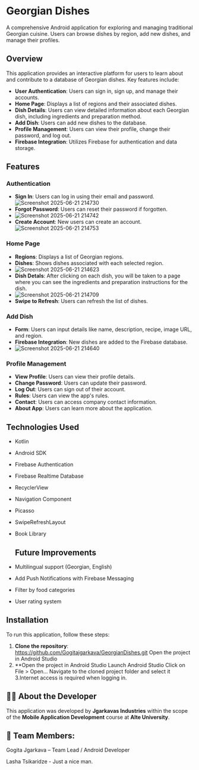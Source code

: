 # Georgian Dishes

A comprehensive Android application for exploring and managing traditional Georgian cuisine. Users can browse dishes by region, add new dishes, and manage their profiles.

## Overview

This application provides an interactive platform for users to learn about and contribute to a database of Georgian dishes. Key features include:

- **User Authentication**: Users can sign in, sign up, and manage their accounts.
- **Home Page**: Displays a list of regions and their associated dishes.
- **Dish Details**: Users can view detailed information about each Georgian dish, including ingredients and preparation method.
- **Add Dish**: Users can add new dishes to the database.
- **Profile Management**: Users can view their profile, change their password, and log out.
- **Firebase Integration**: Utilizes Firebase for authentication and data storage.

## Features

### Authentication
- **Sign In**: Users can log in using their email and password.
  ![Screenshot 2025-06-21 214730](https://github.com/user-attachments/assets/681afc85-e06d-4e6d-96b5-cdd0179454d6)
- **Forgot Password**: Users can reset their password if forgotten.
- ![Screenshot 2025-06-21 214742](https://github.com/user-attachments/assets/0d2c15b6-128f-4e11-95ed-3e5eed8be1b0)
- **Create Account**: New users can create an account.
![Screenshot 2025-06-21 214753](https://github.com/user-attachments/assets/4257d3c2-7e15-47ba-a704-9057c20be73a)

### Home Page
- **Regions**: Displays a list of Georgian regions.
- **Dishes**: Shows dishes associated with each selected region.
- ![Screenshot 2025-06-21 214623](https://github.com/user-attachments/assets/f56a1e0c-4f6e-4077-96ef-05cefe07b0e1)
- **Dish Detals**: After clicking on each dish, you will be taken to a page where you can see the ingredients and preparation instructions for the dish.
- ![Screenshot 2025-06-21 214709](https://github.com/user-attachments/assets/690d27dd-1135-4d82-b610-cb1632eacc12)
- **Swipe to Refresh**: Users can refresh the list of dishes.

### Add Dish
- **Form**: Users can input details like name, description, recipe, image URL, and region.
- **Firebase Integration**: New dishes are added to the Firebase database.
- ![Screenshot 2025-06-21 214640](https://github.com/user-attachments/assets/ee973e6f-9a3f-49bf-8b67-07b1f8f846ce)


### Profile Management
- **View Profile**: Users can view their profile details.
- **Change Password**: Users can update their password.
- **Log Out**: Users can sign out of their account.
- **Rules**: Users can view the app's rules.
- **Contact**: Users can access company contact information.
- **About App**: Users can learn more about the application.


##  Technologies Used

- Kotlin
- Android SDK
- Firebase Authentication
- Firebase Realtime Database
- RecyclerView
- Navigation Component
- Picasso 
- SwipeRefreshLayout
- Book Library

  ## Future Improvements
- Multilingual support (Georgian, English)
- Add Push Notifications with Firebase Messaging
- Filter by food categories
- User rating system


## Installation

To run this application, follow these steps:

1. **Clone the repository**: https://github.com/Gogitajgarkava/GeorgianDishes.git
Open the project in Android Studio
2. **Open the project in Android Studio
    Launch Android Studio
    Click on File > Open...
    Navigate to the cloned project folder and select it
3.Internet access is required when logging in.

## 👨‍💻 About the Developer

This application was developed by **Jgarkavas Industries** within the scope of the **Mobile Application Development** course at **Alte University**.

## 👥 Team Members:
Gogita Jgarkava – Team Lead / Android Developer

Lasha Tsikaridze - Just a nice man.


